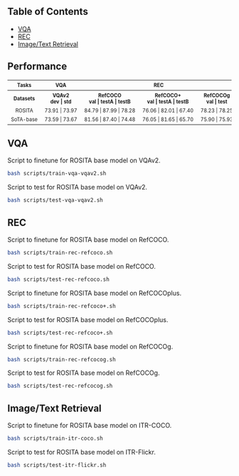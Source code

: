 ## Table of Contents
- <a href='#VQA'>VQA</a>
- <a href='#REC'>REC</a>
- <a href='#Image/Text Retrieval'>Image/Text Retrieval</a>

## Performance

<table><tbody>
<!-- TABLE HEADER -->
<!-- Info: we use wrap text in <sup><sub></sub><sup> to make is small -->
<th align="center"><sup><sub>Tasks</sub></sup></th>
<th align="center"><sup><sub>VQA</sub></sup></th>
<th align="center" colspan="3"><sup><sub>REC</sub></sup></th>
<th align="center" colspan="4"><sup><sub>ITR</sub></sup></th>
<!-- TABLE BODY -->
<tr>
<th align="center" valign="middle"><sup><sub>Datasets</sub></sup></th>
<th align="center" valign="middle"><sup><sub>VQAv2<br/>dev | std</sub></sup></th>
<th align="center" valign="middle"><sup><sub>RefCOCO<br/>val | testA | testB</sub></sup></th>
<th align="center" valign="middle"><sup><sub>RefCOCO+<br/>val | testA | testB</sub></sup></th>
<th align="center" valign="middle"><sup><sub>RefCOCOg<br/>val | test</sub></sup></th>
<th align="center" valign="middle"><sup><sub>IR-COCO<br/>R@1 | R@5 | R@10</sub></sup></th>
<th align="center" valign="middle"><sup><sub>TR-COCO<br/>R@1 | R@5 | R@10</sub></sup></th>
<th align="center" valign="middle"><sup><sub>IR-Flickr<br/>R@1 | R@5 | R@10</sub></sup></th>
<th align="center" valign="middle"><sup><sub>TR-Flickr<br/>R@1 | R@5 | R@10</sub></sup></th>
</tr>
<tr>
<td align="center" nowrap><sup><sub>ROSITA</sub></sup></td>
<td align="center" nowrap><sup><sub>73.91 | 73.97</sub></sup></td>
<td align="center" nowrap><sup><sub>84.79 | 87.99 | 78.28</sub></sup></td>
<td align="center" nowrap><sup><sub>76.06 | 82.01 | 67.40</sub></sup></td>
<td align="center" nowrap><sup><sub>78.23 | 78.25</sub></sup></td>
<td align="center" nowrap><sup><sub>54.40 | 80.92 | 88.60</sub></sup></td>
<td align="center" nowrap><sup><sub>71.26 | 91.62 | 95.58</sub></sup></td>
<td align="center" nowrap><sup><sub>74.08 | 92.44 | 96.08</sub></sup></td>
<td align="center" nowrap><sup><sub>88.90 | 98.10 | 99.30</sub></sup></td>
</tr>
<tr>
<td align="center" nowrap><sup><sub>SoTA-base</sub></sup></td>
<td align="center" nowrap><sup><sub>73.59 | 73.67</sub></sup></td>
<td align="center" nowrap><sup><sub>81.56 | 87.40 | 74.48</sub></sup></td>
<td align="center" nowrap><sup><sub>76.05 | 81.65 | 65.70</sub></sup></td>
<td align="center" nowrap><sup><sub>75.90 | 75.93</sub></sup></td>
<td align="center" nowrap><sup><sub>54.00 | 80.80 | 88.50</sub></sup></td>
<td align="center" nowrap><sup><sub>70.00 | 91.10 | 95.50</sub></sup></td>
<td align="center" nowrap><sup><sub>74.74 | 92.86 | 95.82</sub></sup></td>
<td align="center" nowrap><sup><sub>86.60 | 97.90 | 99.20</sub></sup></td>
</tr>

</tbody></table>


## VQA
Script to finetune for ROSITA base model on VQAv2.
```bash
bash scripts/train-vqa-vqav2.sh
```

Script to test for ROSITA base model on VQAv2.
```bash
bash scripts/test-vqa-vqav2.sh
```

## REC
Script to finetune for ROSITA base model on RefCOCO.
```bash
bash scripts/train-rec-refcoco.sh
```

Script to test for ROSITA base model on RefCOCO.
```bash
bash scripts/test-rec-refcoco.sh
```

Script to finetune for ROSITA base model on RefCOCOplus.
```bash
bash scripts/train-rec-refcoco+.sh
```

Script to test for ROSITA base model on RefCOCOplus.
```bash
bash scripts/test-rec-refcoco+.sh
```

Script to finetune for ROSITA base model on RefCOCOg.
```bash
bash scripts/train-rec-refcocog.sh
```

Script to test for ROSITA base model on RefCOCOg.
```bash
bash scripts/test-rec-refcocog.sh
```

## Image/Text Retrieval

Script to finetune for ROSITA base model on ITR-COCO.
```bash
bash scripts/train-itr-coco.sh
```

Script to test for ROSITA base model on ITR-Flickr.
```bash
bash scripts/test-itr-flickr.sh
```